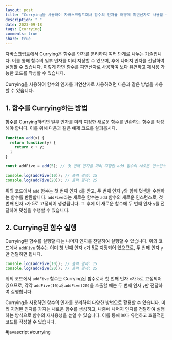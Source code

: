 ```yaml
---
layout: post
title: "Currying을 사용하여 자바스크립트에서 함수의 인자를 어떻게 피연산자로 사용할 수 있나요?"
description: " "
date: 2023-09-18
tags: [currying]
comments: true
share: true
---
```


자바스크립트에서 Currying은 함수를 인자를 분리하여 여러 단계로 나누는 기술입니다. 이를 통해 함수의 일부 인자를 미리 지정할 수 있으며, 후에 나머지 인자를 전달하여 실행할 수 있습니다. 이렇게 하면 함수를 피연산자로 사용하여 보다 유연하고 재사용 가능한 코드를 작성할 수 있습니다.

Currying을 사용하여 함수의 인자를 피연산자로 사용하려면 다음과 같은 방법을 사용할 수 있습니다.

## 1. 함수를 Currying하는 방법
함수를 Currying하려면 일부 인자를 미리 지정한 새로운 함수를 반환하는 함수를 작성해야 합니다. 이를 위해 다음과 같은 예제 코드를 살펴봅시다.

```javascript
function add(x) {
  return function(y) {
    return x + y;
  }
}

const addFive = add(5); // 첫 번째 인자를 미리 지정한 add 함수의 새로운 인스턴스 생성

console.log(addFive(10)); // 출력 결과: 15
console.log(addFive(20)); // 출력 결과: 25
```

위의 코드에서 `add` 함수는 첫 번째 인자 `x`를 받고, 두 번째 인자 `y`와 함께 덧셈을 수행하는 함수를 반환합니다. `addFive`라는 새로운 함수는 `add` 함수의 새로운 인스턴스로, 첫 번째 인자 `x`가 5로 고정되어 생성됩니다. 그 후에 이 새로운 함수에 두 번째 인자 `y`를 전달하여 덧셈을 수행할 수 있습니다.

## 2. Currying된 함수 실행
Currying된 함수를 실행할 때는 나머지 인자를 전달하여 실행할 수 있습니다. 위의 코드에서 `addFive` 함수는 이미 첫 번째 인자 `x`가 5로 지정되어 있으므로, 두 번째 인자 `y`만 전달하면 됩니다.

```javascript
console.log(addFive(10)); // 출력 결과: 15
console.log(addFive(20)); // 출력 결과: 25
```

위의 코드에서 `addFive` 함수는 Currying된 함수로서 첫 번째 인자 `x`가 5로 고정되어 있으므로, 각각 `addFive(10)`과 `addFive(20)`을 호출할 때는 두 번째 인자 `y`만 전달하여 실행합니다.

Currying을 사용하면 함수의 인자를 분리하여 다양한 방법으로 활용할 수 있습니다. 미리 지정된 인자를 가지는 새로운 함수를 생성하고, 나중에 나머지 인자를 전달하여 실행하는 방식으로 함수의 재사용성을 높일 수 있습니다. 이를 통해 보다 유연하고 효율적인 코드를 작성할 수 있습니다.

#javascript #currying